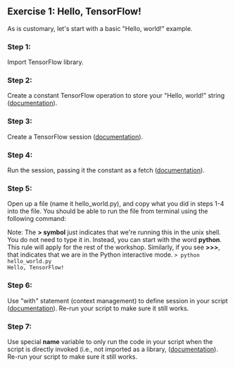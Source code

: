 ## Exercise 1: Hello, TensorFlow!

As is customary, let's start with a basic "Hello, world!" example.

### Step 1:
Import TensorFlow library.

### Step 2:
Create a constant TensorFlow operation to store your "Hello, world!" string ([documentation](https://www.tensorflow.org/versions/r0.10/api_docs/python/constant_op/constant_value_tensors#constant)).

### Step 3:
Create a TensorFlow session ([documentation](https://www.tensorflow.org/api_docs/python/tf/Session)).

### Step 4:
Run the session, passing it the constant as a fetch ([documentation](https://www.tensorflow.org/api_docs/python/tf/Session#run)).

### Step 5:
Open up a file (name it hello_world.py), and copy what you did in steps 1-4 into the file. You should be able to run the file from terminal using the following command:

Note: The **> symbol** just indicates that we're running this in the unix shell. You do not need to type it in. Instead, you can start with the word **python**. This rule will apply for the rest of the workshop. Similarly, if you see **>>>**, that indicates that we are in the Python interactive mode.
`> python hello_world.py`  
`Hello, TensorFlow!`  

### Step 6:
Use "with" statement (context management) to define session in your script ([documentation](http://effbot.org/zone/python-with-statement.htm)). Re-run your script to make sure it still works.

### Step 7:
Use special __name__ variable to only run the code in your script when the script is directly invoked (i.e., not imported as a library, ([documentation](http://thepythonguru.com/what-is-if-__name__-__main__/)). Re-run your script to make sure it still works.